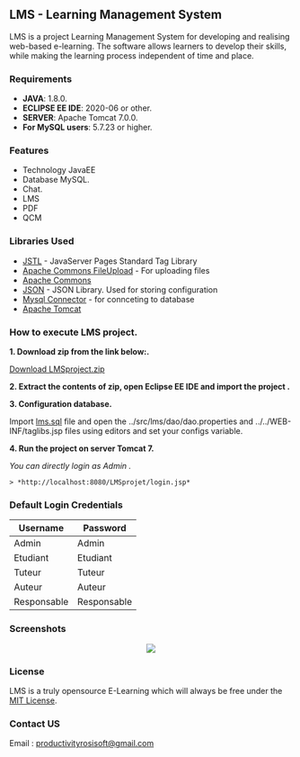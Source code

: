 ## LMS - Learning Management System
LMS is a project Learning Management System for developing and realising web-based e-learning. The software allows learners to develop their skills, while making the learning process independent of time and place.

### Requirements
* **JAVA**: 1.8.0.
* **ECLIPSE EE IDE**: 2020-06 or other.
* **SERVER**: Apache Tomcat 7.0.0.
* **For MySQL users**: 5.7.23 or higher.

### Features
* Technology JavaEE
* Database MySQL.
* Chat.
* LMS
* PDF
* QCM

### Libraries Used
  * [JSTL](https://repo1.maven.org/maven2/javax/servlet/jstl/1.2/jstl-1.2.jar) - JavaServer Pages Standard Tag Library
  * [Apache Commons FileUpload](https://repo1.maven.org/maven2/commons-fileupload/commons-fileupload/1.3/commons-fileupload-1.3.jar) - For uploading files
  * [Apache Commons](https://repo1.maven.org/maven2/commons-io/commons-io/2.4/commons-io-2.4.jar)
  * [JSON](http://www.java2s.com/Code/JarDownload/javax.json/javax.json-1.0.2.jar.zip) - JSON Library. Used for storing configuration
  * [Mysql Connector](https://repo1.maven.org/maven2/mysql/mysql-connector-java/5.1.6/mysql-connector-java-5.1.6.jar) - for connceting to database
  * [Apache Tomcat](https://downloads.apache.org/tomcat/tomcat-7/v7.0.106/bin/apache-tomcat-7.0.106.zip) 
  
### How to execute LMS project.

**1. Download zip from the link below:.**

[Download LMSproject.zip](https://github.com/Rosisoft3/LMS)

**2. Extract the contents of zip, open Eclipse EE IDE and import the project .**

**3. Configuration database.**

Import [lms.sql](https://github.com/Rosisoft3/LMS) file and open the ../src/lms/dao/dao.properties and ../../WEB-INF/taglibs.jsp files using editors and set your configs variable.
 
**4. Run the project on server Tomcat 7.**

*You can directly login as Admin .*
~~~
> *http://localhost:8080/LMSprojet/login.jsp*
~~~

### Default Login Credentials
| Username  | Password |
| ------------- | ------------- |
| Admin  | Admin  |
| Etudiant  | Etudiant  |
| Tuteur  | Tuteur  |
| Auteur  | Auteur  |
| Responsable  | Responsable  |

### Screenshots
<p align="center">
  <img src=.png>
</p>

### License
LMS is a truly opensource E-Learning  which will always be free under the [MIT License](LICENSE).

### Contact US
Email : productivityrosisoft@gmail.com
